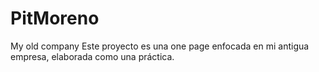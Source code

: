 # PitMoreno
My old company
Este proyecto es una one page enfocada en mi antigua empresa, elaborada como una práctica.
